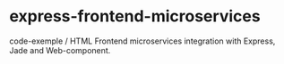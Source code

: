 # express-frontend-microservices
code-exemple / HTML Frontend microservices integration with Express, Jade and Web-component.
